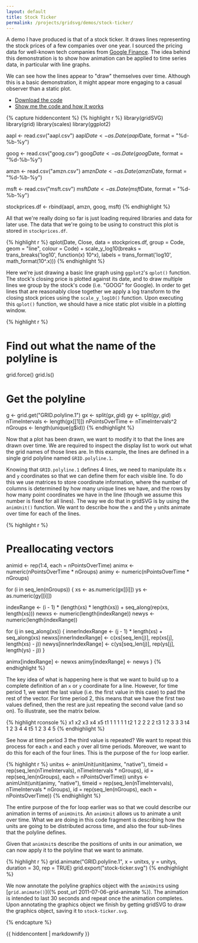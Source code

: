 ```yaml
---
layout: default
title: Stock Ticker
permalink: /projects/gridsvg/demos/stock-ticker/
---
```


A demo I have produced is that of a stock ticker. It draws lines representing
the stock prices of a few companies over one year. I sourced the pricing data
for well-known tech companies from [Google Finance](https://www.google.com/finance).
The idea behind this demonstration is to show how animation can be applied to
time series data, in particular with line graphs.

<object data="/projects/gridsvg/demos/stock-ticker/stock-prices.svg" type="image/svg+xml" class="span-90pc"></object>

We can see how the lines appear to "draw" themselves over time. Although this
is a basic demonstration, it might appear more engaging to a casual observer
than a static plot.

* [Download the code](/projects/gridsvg/demos/stock-ticker/stock-ticker.zip)
* <a id="gridsvg-code-toggle" href="#">Show me the code and how it works</a>

{% capture hiddencontent %}
{% highlight r %}
library(gridSVG)
library(grid)
library(scales)
library(ggplot2)

aapl <- read.csv("aapl.csv")
aapl$Date <- as.Date(aapl$Date, format = "%d-%b-%y")

goog <- read.csv("goog.csv")
goog$Date <- as.Date(goog$Date, format = "%d-%b-%y")

amzn <- read.csv("amzn.csv")
amzn$Date <- as.Date(amzn$Date, format = "%d-%b-%y")

msft <- read.csv("msft.csv")
msft$Date <- as.Date(msft$Date, format = "%d-%b-%y")

stockprices.df <- rbind(aapl, amzn, goog, msft)
{% endhighlight %}

All that we're really doing so far is just loading required libraries and data
for later use. The data that we're going to be using to construct this plot is
stored in `stockprices.df`.

{% highlight r %}
qplot(Date, Close, data = stockprices.df, group = Code, geom = "line",
      colour = Code) +
    scale_y_log10(breaks = trans_breaks('log10', function(x) 10^x),
                  labels = trans_format('log10', math_format(10^.x)))
{% endhighlight %}

Here we're just drawing a basic line graph using `ggplot2`'s `qplot()`
function. The stock's closing price is plotted against its date, and to draw
multiple lines we group by the stock's code (i.e. "GOOG" for Google). In order to
get lines that are reasonably close together we apply a log transform to the
closing stock prices using the `scale_y_log10()` function. Upon executing this
`qplot()` function, we should have a nice static plot visible in a plotting
window.

{% highlight r %}
# Find out what the name of the polyline is
grid.force()
grid.ls()

# Get the polyline
g <- grid.get("GRID.polyline.1")
gx <- split(g$x, g$id)
gy <- split(g$y, g$id)
nTimeIntervals <- length(gx[[1]])
nPointsOverTime <- nTimeIntervals^2
nGroups <- length(unique(g$id))
{% endhighlight %}

Now that a plot has been drawn, we want to modify it to that the lines are
drawn over time. We are required to inspect the display list to work out what
the grid names of those lines are. In this example, the lines are defined in a
single grid polyline named `GRID.polyline.1`.

Knowing that `GRID.polyline.1` defines 4 lines, we need to manipulate its `x`
and `y` coordinates so that we can define them for each visible line. To do
this we use matrices to store coordinate information, where the number of
columns is determined by how many unique lines we have, and the rows by how
many point coordinates we have in the line (though we assume this number is
fixed for all lines). The way we do that in gridSVG is by using the
`animUnit()` function. We want to describe how the `x` and the `y` units
animate over time for each of the lines.

{% highlight r %}
# Preallocating vectors
animid <- rep(1:4, each = nPointsOverTime)
animx <- numeric(nPointsOverTime * nGroups)
animy <- numeric(nPointsOverTime * nGroups)

for (i in seq_len(nGroups)) {
  xs <- as.numeric(gx[[i]])
  ys <- as.numeric(gy[[i]])

  indexRange <- (i - 1) * (length(xs) * length(xs)) +
                seq_along(rep(xs, length(xs)))
  newxs <- numeric(length(indexRange))
  newys <- numeric(length(indexRange))

  for (j in seq_along(xs)) {
    innerIndexRange <- (j - 1) * length(xs) + seq_along(xs)
    newxs[innerIndexRange] <- c(xs[seq_len(j)], rep(xs[j], length(xs) - j))
    newys[innerIndexRange] <- c(ys[seq_len(j)], rep(ys[j], length(ys) - j))
  }

  animx[indexRange] <- newxs
  animy[indexRange] <- newys
}
{% endhighlight %}

The key idea of what is happening here is that we want to build up to a
complete definition of an `x` or `y` coordinate for a line. However, for time
period 1, we want the last value (i.e. the first value in this case) to pad the
rest of the vector. For time period 2, this means that we have the first two
values defined, then the rest are just repeating the second value (and so on). To
illustrate, see the matrix below. 

{% highlight rconsole %}
   x1 x2 x3 x4 x5
t1  1  1  1  1  1
t2  1  2  2  2  2
t3  1  2  3  3  3
t4  1  2  3  4  4
t5  1  2  3  4  5
{% endhighlight %}

See how at time period 3 the third value is repeated? We want to repeat this
process for each `x` and each `y` over all time periods. Moreover, we want to
do this for each of the four lines. This is the purpose of the `for` loop
earlier.

{% highlight r %}
unitxs <- animUnit(unit(animx, "native"),
                   timeid = rep(seq_len(nTimeIntervals),
                                nTimeIntervals * nGroups),
                   id = rep(seq_len(nGroups),
                            each = nPointsOverTime))
unitys <- animUnit(unit(animy, "native"),
                   timeid = rep(seq_len(nTimeIntervals),
                                nTimeIntervals * nGroups),
                   id = rep(seq_len(nGroups),
                            each = nPointsOverTime))
{% endhighlight %}

The entire purpose of the for loop earlier was so that we could describe our
animation in terms of `animUnit`s. An `animUnit` allows us to animate a unit
over time. What we are doing in this code fragment is describing how the units
are going to be distributed across time, and also the four sub-lines that the
polyline defines.

Given that `animUnit`s describe the positions of units in our animation, we can
now apply it to the polyline that we want to animate.

{% highlight r %}
grid.animate("GRID.polyline.1", x = unitxs, y = unitys,
             duration = 30, rep = TRUE)
grid.export("stock-ticker.svg")
{% endhighlight %}

We now annotate the polyline graphics object with the `animUnit`s using
[`grid.animate()`]({% post_url 2011-07-06-grid-animate %}). The
animation is intended to last 30 seconds and repeat once the animation
completes. Upon annotating the graphics object we finish by getting gridSVG to
draw the graphics object, saving it to `stock-ticker.svg`.

{% endcapture %}

<div id="hidden-gridsvg-code">
{{ hiddencontent | markdownify }}
</div>

<script type="text/javascript" src="/scripts/gridsvg-scripts.js"></script>
